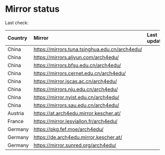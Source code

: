 <script src="./time.js"></script>
# Mirror status
Last check: <script type="text/javascript">localize(1705036686.50652);</script>

|Country|Mirror|Last update|
|:------|:-----|:----------|
|China|https://mirrors.tuna.tsinghua.edu.cn/arch4edu/|<script type="text/javascript">localize(1704998081);</script>|
|China|https://mirrors.aliyun.com/arch4edu/|<script type="text/javascript">localize(1704998081);</script>|
|China|https://mirrors.bfsu.edu.cn/arch4edu/|<script type="text/javascript">localize(1704998081);</script>|
|China|https://mirrors.cernet.edu.cn/arch4edu/|<script type="text/javascript">localize(1704998081);</script>|
|China|https://mirror.iscas.ac.cn/arch4edu/|<script type="text/javascript">localize(1704998081);</script>|
|China|https://mirrors.nju.edu.cn/arch4edu/|<script type="text/javascript">localize(1704998081);</script>|
|China|https://mirror.nyist.edu.cn/arch4edu/|<script type="text/javascript">localize(1704998081);</script>|
|China|https://mirrors.sau.edu.cn/arch4edu/|<script type="text/javascript">localize(1704998081);</script>|
|Austria|https://at.arch4edu.mirror.kescher.at/|<script type="text/javascript">localize(1704998081);</script>|
|France|https://mirror.lesviallon.fr/arch4edu/|<script type="text/javascript">localize(1704998081);</script>|
|Germany|https://pkg.fef.moe/arch4edu/|<script type="text/javascript">localize(1704998081);</script>|
|Germany|https://de.arch4edu.mirror.kescher.at/|<script type="text/javascript">localize(1704998081);</script>|
|Germany|https://mirror.sunred.org/arch4edu/|<script type="text/javascript">localize(1704998081);</script>|

<script src="./tablefilter/tablefilter.js"></script>
<script src="./table.js"></script>